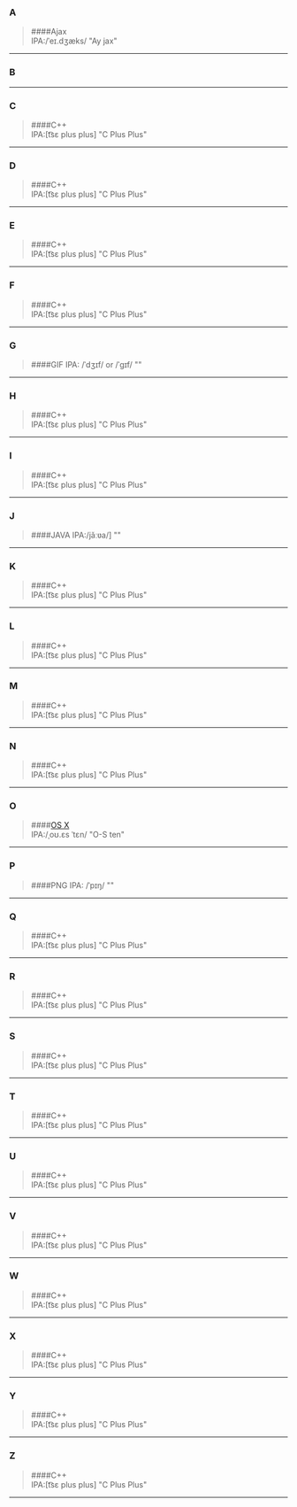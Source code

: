 ### A
>####Ajax  
    IPA:/ˈeɪ.dʒæks/
    "Ay jax" 

***

### B
***

### C
>####C++  
    IPA:[t͡sɛ plus plus]
    "C Plus Plus" 
***

### D
>####C++  
    IPA:[t͡sɛ plus plus]
    "C Plus Plus" 
***

### E
>####C++  
    IPA:[t͡sɛ plus plus]
    "C Plus Plus" 
***

### F
>####C++  
    IPA:[t͡sɛ plus plus]
    "C Plus Plus" 
***

### G
>####GIF 
    IPA: /ˈdʒɪf/ or /ˈɡɪf/
    "" 
***

### H
>####C++  
    IPA:[t͡sɛ plus plus]
    "C Plus Plus" 
***

### I
>####C++  
    IPA:[t͡sɛ plus plus]
    "C Plus Plus" 
***

### J
>####JAVA 
    IPA:/jǎːʋa/]
    "" 
***

### K
>####C++  
    IPA:[t͡sɛ plus plus]
    "C Plus Plus" 
***

### L
>####C++  
    IPA:[t͡sɛ plus plus]
    "C Plus Plus" 
***

### M
>####C++  
    IPA:[t͡sɛ plus plus]
    "C Plus Plus" 
***

### N
>####C++  
    IPA:[t͡sɛ plus plus]
    "C Plus Plus" 
***

### O
>####[OS X](https://en.wikipedia.org/wiki/OS_X)  
    IPA:/ˌoʊ.ɛs ˈtɛn/
    "O-S ten" 
    
***

### P
>####PNG 
    IPA: /ˈpɪŋ/
    "" 
***

### Q
>####C++  
    IPA:[t͡sɛ plus plus]
    "C Plus Plus" 
***

### R
>####C++  
    IPA:[t͡sɛ plus plus]
    "C Plus Plus" 
***

### S
>####C++  
    IPA:[t͡sɛ plus plus]
    "C Plus Plus" 
***

### T
>####C++  
    IPA:[t͡sɛ plus plus]
    "C Plus Plus" 
***

### U
>####C++  
    IPA:[t͡sɛ plus plus]
    "C Plus Plus" 
***

### V
>####C++  
    IPA:[t͡sɛ plus plus]
    "C Plus Plus" 
***

### W
>####C++  
    IPA:[t͡sɛ plus plus]
    "C Plus Plus" 
***

### X
>####C++  
    IPA:[t͡sɛ plus plus]
    "C Plus Plus" 
***

### Y
>####C++  
    IPA:[t͡sɛ plus plus]
    "C Plus Plus" 
***

### Z
>####C++  
    IPA:[t͡sɛ plus plus]
    "C Plus Plus" 
***
    
